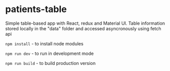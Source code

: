 # patients-table
Simple table-based app with React, redux and Material UI. Table information stored locally in the "data" folder and accessed asyncronously using fetch api

`npm install` - to install node modules

`npm run dev` - to run in development mode

`npm run build` - to build production version

